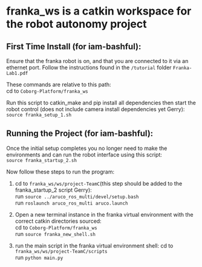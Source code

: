 franka_ws is a catkin workspace for the robot autonomy project
======

First Time Install (for iam-bashful):
------

Ensure that the franka robot is on, and that you are connected to it via an ethernet port. Follow the instructions found in the `/tutorial` folder `Franka-Lab1.pdf`

These commands are relative to this path:\
cd to `Coborg-Platform/franka_ws`

Run this script to catkin_make and pip install all dependencies then start the robot control (does not include camera install dependencies yet Gerry):\
`source franka_setup_1.sh`


Running the Project (for iam-bashful):
------

Once the initial setup completes you no longer need to make the environments and can run the robot interface using this script:\
`source franka_startup_2.sh` 

Now follow these steps to run the program:

1. cd to `franka_ws/ws/project-TeamC`(this step should be added to the franka_startup_2 script Gerry):\
run `source ../aruco_ros_multi/devel/setup.bash`\
run `roslaunch aruco_ros_multi aruco.launch`

2. Open a new terminal instance in the franka virtual environment with the correct catkin directories sourced:\
cd to `Coborg-Platform/franka_ws`\
run `source franka_new_shell.sh`

3. run the main script in the franka virtual environment shell:
cd to `franka_ws/ws/project-TeamC/scripts`\
run `python main.py`
